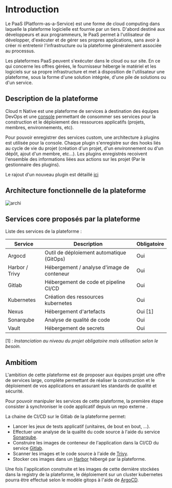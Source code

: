 # Introduction

Le PaaS (Platform-as-a-Service) est une forme de cloud computing dans laquelle la plateforme logicielle est fournie par un tiers. D'abord destiné aux développeurs et aux programmeurs, le PaaS permet à l'utilisateur de développer, d'exécuter et de gérer ses propres applications, sans avoir à créer ni entretenir l'infrastructure ou la plateforme généralement associée au processus.

Les plateformes PaaS peuvent s'exécuter dans le cloud ou sur site. En ce qui concerne les offres gérées, le fournisseur héberge le matériel et les logiciels sur sa propre infrastructure et met à disposition de l'utilisateur une plateforme, sous la forme d'une solution intégrée, d'une pile de solutions ou d'un service.

## Description de la plateforme

Cloud π Native est une plateforme de services à destination des équipes DevOps et une [console](https://github.com/cloud-pi-native/console) permettant de consommer ses services pour la construction et le déploiement des ressources applicatifs (projets, membres, environnements, etc).

Pour pouvoir enregistrer des services custom, une architecture à plugins est utilisée pour la console. Chaque plugin s'enregistre sur des hooks liés au cycle de vie du projet (création d'un projet, d'un environnement ou d'un dépôt, ajout d'un membre, etc...). Les plugins enregistrés recoivent l'ensemble des informations liées aux actions sur les projet (Par le gestionnaire des plugins).

Le rajout d'un nouveau plugin est détaillé [ici]()

## Architecture fonctionnelle de la plateforme

![archi](/img/architecture.png)

## Services core proposés par la plateforme

Liste des services de la plateforme :

| Service        | Description                                | Obligatoire |
| -------------- | ------------------------------------------ | ----------- |
| Argocd         | Outil de déploiement automatique (GitOps)  | Oui         |
| Harbor / Trivy | Hébergement / analyse d'image de conteneur | Oui         |
| Gitlab         | Hébergement de code et pipeline CI/CD      | Oui         |
| Kubernetes     | Création des ressources kubernetes         | Oui         |
| Nexus          | Hébergement d'artefacts                    | Oui [1]     |
| Sonarqube      | Analyse de qualité de code                 | Oui         |
| Vault          | Hébergement de secrets                     | Oui         |

[1] : *Instanciation au niveau du projet obligatoire mais utilisation selon le besoin.*

## Ambitiom

L'ambition de cette plateforme est de proposer aux équipes projet une offre de services large, compléte permettant de réaliser la construction et le déploiement de vos applications en assurant les standards de qualité et sécurité. 

Pour pouvoir manipuler les services de cette plateforme, la première étape consister à synchroniser le code applicatif depuis un repo externe . 


La chaine de CI/CD sur le Gitlab de la plateforme permet:

- Lancer les jeux de tests applicatif (unitaires, de bout en bout, ...).
- Effectuer une analyse de la qualité du code source à l'aide du service [Sonarqube](https://www.sonarqube.org/).
- Construire les images de conteneur de l'application dans la CI/CD du service [Gitlab](https://about.gitlab.com/).
- Scanner les images et le code source à l'aide de [Trivy](https://aquasecurity.github.io/trivy).
- Stocker ces images dans un [Harbor](https://goharbor.io/) hébergé par la plateforme.

Une fois l'application construite et les images de cette dernière stockées dans la registry de la plateforme, le déploiement sur un cluster kubernetes pourra être effectué selon le modèle gitops à l'aide de [ArgoCD](https://argo-cd.readthedocs.io/en/stable/).
